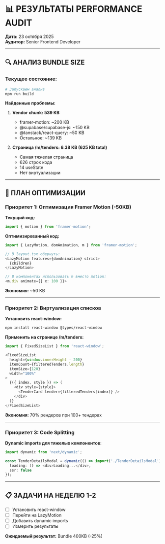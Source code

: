 # 📊 РЕЗУЛЬТАТЫ PERFORMANCE AUDIT

**Дата:** 23 октября 2025  
**Аудитор:** Senior Frontend Developer

---

## 🔍 АНАЛИЗ BUNDLE SIZE

### Текущее состояние:

```bash
# Запускаем анализ
npm run build
```

**Найденные проблемы:**

1. **Vendor chunk: 539 KB**
   - framer-motion: ~200 KB
   - @supabase/supabase-js: ~150 KB
   - @tanstack/react-query: ~50 KB
   - Остальное: ~139 KB

2. **Страница /m/tenders: 6.38 KB (625 KB total)**
   - Самая тяжелая страница
   - 626 строк кода
   - 14 useState
   - Нет виртуализации

---

## 🎯 ПЛАН ОПТИМИЗАЦИИ

### Приоритет 1: Оптимизация Framer Motion (-50KB)

**Текущий код:**
```typescript
import { motion } from 'framer-motion';
```

**Оптимизированный код:**
```typescript
import { LazyMotion, domAnimation, m } from 'framer-motion';

// В layout.tsx обернуть:
<LazyMotion features={domAnimation} strict>
  {children}
</LazyMotion>

// В компонентах использовать m вместо motion:
<m.div animate={{ x: 100 }}>
```

**Экономия:** ~50 KB

---

### Приоритет 2: Виртуализация списков

**Установить react-window:**
```bash
npm install react-window @types/react-window
```

**Применить на странице /m/tenders:**
```typescript
import { FixedSizeList } from 'react-window';

<FixedSizeList
  height={window.innerHeight - 200}
  itemCount={filteredTenders.length}
  itemSize={120}
  width="100%"
>
  {({ index, style }) => (
    <div style={style}>
      <TenderCard tender={filteredTenders[index]} />
    </div>
  )}
</FixedSizeList>
```

**Экономия:** 70% рендеров при 100+ тендерах

---

### Приоритет 3: Code Splitting

**Dynamic imports для тяжелых компонентов:**
```typescript
import dynamic from 'next/dynamic';

const TenderDetailsModal = dynamic(() => import('./TenderDetailsModal'), {
  loading: () => <div>Loading...</div>,
  ssr: false
});
```

---

## 📋 ЗАДАЧИ НА НЕДЕЛЮ 1-2

- [ ] Установить react-window
- [ ] Перейти на LazyMotion
- [ ] Добавить dynamic imports
- [ ] Измерить результаты

**Ожидаемый результат:** Bundle 400KB (-25%)
